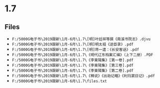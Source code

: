 # 1.7

## Files

- `F:/5000G电子书\2019跟新\1月-6月\1.7\[明]叶廷祥等撰《南溪书院志》.djvu`
- `F:/5000G电子书\2019跟新\1月-6月\1.7\[明]明太祖《逆臣录》.pdf`
- `F:/5000G电子书\2019跟新\1月-6月\1.7\[明]蒋一逵：《长安客话》.pdf`
- `F:/5000G电子书\2019跟新\1月-6月\1.7\《明代辽东档案汇编》（上下二册）.PDF`
- `F:/5000G电子书\2019跟新\1月-6月\1.7\《李東陽集》[第一卷].pdf`
- `F:/5000G电子书\2019跟新\1月-6月\1.7\《李東陽集》[第三卷].pdf`
- `F:/5000G电子书\2019跟新\1月-6月\1.7\《李東陽集》[第二卷].pdf`
- `F:/5000G电子书\2019跟新\1月-6月\1.7\《稗说》《出劫记略》《利玛窦日记》.pdf`
- `F:/5000G电子书\2019跟新\1月-6月\1.7\files.txt`
